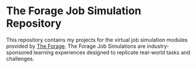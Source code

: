 # The Forage Job Simulation Repository
This repository contains my projects for the virtual job simulation modules provided by [The Forage](https://www.theforage.com). The Forage Job Simulations are industry-sponsored learning experiences designed to replicate real-world tasks and challenges.
